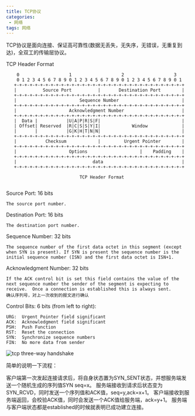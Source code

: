 ```yaml
---
title: TCP协议
categories:
 - 网络
tags: 网络
---
```


TCP协议是面向连接、保证高可靠性(数据无丢失，无失序，无错误，无重复到达)，全双工的传输层协议。

TCP Header Format

```                                   
    0                   1                   2                   3   
    0 1 2 3 4 5 6 7 8 9 0 1 2 3 4 5 6 7 8 9 0 1 2 3 4 5 6 7 8 9 0 1 
   +-+-+-+-+-+-+-+-+-+-+-+-+-+-+-+-+-+-+-+-+-+-+-+-+-+-+-+-+-+-+-+-+
   |          Source Port          |       Destination Port        |
   +-+-+-+-+-+-+-+-+-+-+-+-+-+-+-+-+-+-+-+-+-+-+-+-+-+-+-+-+-+-+-+-+
   |                        Sequence Number                        |
   +-+-+-+-+-+-+-+-+-+-+-+-+-+-+-+-+-+-+-+-+-+-+-+-+-+-+-+-+-+-+-+-+
   |                    Acknowledgment Number                      |
   +-+-+-+-+-+-+-+-+-+-+-+-+-+-+-+-+-+-+-+-+-+-+-+-+-+-+-+-+-+-+-+-+
   |  Data |           |U|A|P|R|S|F|                               |
   | Offset| Reserved  |R|C|S|S|Y|I|            Window             |
   |       |           |G|K|H|T|N|N|                               |
   +-+-+-+-+-+-+-+-+-+-+-+-+-+-+-+-+-+-+-+-+-+-+-+-+-+-+-+-+-+-+-+-+
   |           Checksum            |         Urgent Pointer        |
   +-+-+-+-+-+-+-+-+-+-+-+-+-+-+-+-+-+-+-+-+-+-+-+-+-+-+-+-+-+-+-+-+
   |                    Options                    |    Padding    |
   +-+-+-+-+-+-+-+-+-+-+-+-+-+-+-+-+-+-+-+-+-+-+-+-+-+-+-+-+-+-+-+-+
   |                             data                              |
   +-+-+-+-+-+-+-+-+-+-+-+-+-+-+-+-+-+-+-+-+-+-+-+-+-+-+-+-+-+-+-+-+

                            TCP Header Format
                            
``` 

Source Port: 16 bits

    The source port number.
Destination Port: 16 bits

    The destination port number.
    
Sequence Number: 32 bits

    The sequence number of the first data octet in this segment (except
    when SYN is present). If SYN is present the sequence number is the
    initial sequence number (ISN) and the first data octet is ISN+1.
    
Acknowledgment Number: 32 bits

    If the ACK control bit is set this field contains the value of the
    next sequence number the sender of the segment is expecting to
    receive.  Once a connection is established this is always sent.
    确认序列号，对上一次收到的报文进行确认
    
Control Bits: 6 bits (from left to right):

    URG:  Urgent Pointer field significant
    ACK:  Acknowledgment field significant
    PSH:  Push Function
    RST:  Reset the connection
    SYN:  Synchronize sequence numbers
    FIN:  No more data from sender
   
![tcp three-way handshake](https://github.com/xuguangwu/blog/blob/master/_posts/images/tcp_three_way_handshake.png?raw=true)
    
简单的说明一下流程：

客户端第一次发起连接请求后，将自身状态置为SYN_SENT状态，并想服务端发送一个随机生成的序列值SYN seq=x。
服务端接收到请求后状态变为SYN_RCVD，同时发送一个序列值和ACK值，seq=y,ack=x+1。
客户端接收到服务端返回，会校验ACK值，同时会发送一个ACK值给服务端，ack=y+1。
服务端与客户端状态都是established的时候就表明已成功建立连接。
